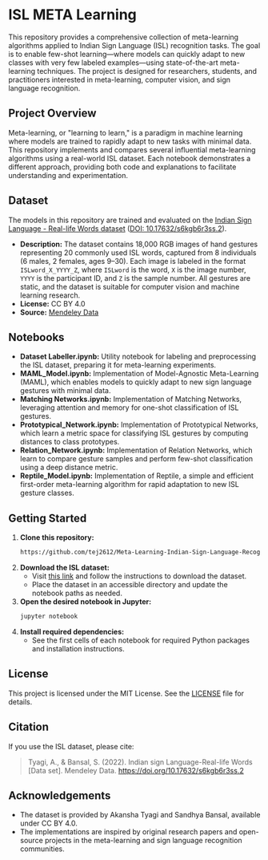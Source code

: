 # ISL META Learning

This repository provides a comprehensive collection of meta-learning algorithms applied to Indian Sign Language (ISL) recognition tasks. The goal is to enable few-shot learning—where models can quickly adapt to new classes with very few labeled examples—using state-of-the-art meta-learning techniques. The project is designed for researchers, students, and practitioners interested in meta-learning, computer vision, and sign language recognition.

## Project Overview

Meta-learning, or "learning to learn," is a paradigm in machine learning where models are trained to rapidly adapt to new tasks with minimal data. This repository implements and compares several influential meta-learning algorithms using a real-world ISL dataset. Each notebook demonstrates a different approach, providing both code and explanations to facilitate understanding and experimentation.

## Dataset

The models in this repository are trained and evaluated on the [Indian Sign Language - Real-life Words dataset](https://data.mendeley.com/datasets/s6kgb6r3ss/2) ([DOI: 10.17632/s6kgb6r3ss.2](https://doi.org/10.17632/s6kgb6r3ss.2)).

- **Description:** The dataset contains 18,000 RGB images of hand gestures representing 20 commonly used ISL words, captured from 8 individuals (6 males, 2 females, ages 9–30). Each image is labeled in the format `ISLword_X_YYYY_Z`, where `ISLword` is the word, `X` is the image number, `YYYY` is the participant ID, and `Z` is the sample number. All gestures are static, and the dataset is suitable for computer vision and machine learning research.
- **License:** CC BY 4.0
- **Source:** [Mendeley Data](https://data.mendeley.com/datasets/s6kgb6r3ss/2)

## Notebooks

- **Dataset Labeller.ipynb:** Utility notebook for labeling and preprocessing the ISL dataset, preparing it for meta-learning experiments.
- **MAML_Model.ipynb:** Implementation of Model-Agnostic Meta-Learning (MAML), which enables models to quickly adapt to new sign language gestures with minimal data.
- **Matching Networks.ipynb:** Implementation of Matching Networks, leveraging attention and memory for one-shot classification of ISL gestures.
- **Prototypical_Network.ipynb:** Implementation of Prototypical Networks, which learn a metric space for classifying ISL gestures by computing distances to class prototypes.
- **Relation_Network.ipynb:** Implementation of Relation Networks, which learn to compare gesture samples and perform few-shot classification using a deep distance metric.
- **Reptile_Model.ipynb:** Implementation of Reptile, a simple and efficient first-order meta-learning algorithm for rapid adaptation to new ISL gesture classes.

## Getting Started

1. **Clone this repository:**
   ```bash
   https://github.com/tej2612/Meta-Learning-Indian-Sign-Language-Recognition.git
   ```
2. **Download the ISL dataset:**
   - Visit [this link](https://data.mendeley.com/datasets/s6kgb6r3ss/2) and follow the instructions to download the dataset.
   - Place the dataset in an accessible directory and update the notebook paths as needed.
3. **Open the desired notebook in Jupyter:**
   ```bash
   jupyter notebook
   ```
4. **Install required dependencies:**
   - See the first cells of each notebook for required Python packages and installation instructions.

## License

This project is licensed under the MIT License. See the [LICENSE](LICENSE) file for details.

## Citation

If you use the ISL dataset, please cite:
> Tyagi, A., & Bansal, S. (2022). Indian sign Language-Real-life Words [Data set]. Mendeley Data. https://doi.org/10.17632/s6kgb6r3ss.2

## Acknowledgements

- The dataset is provided by Akansha Tyagi and Sandhya Bansal, available under CC BY 4.0.
- The implementations are inspired by original research papers and open-source projects in the meta-learning and sign language recognition communities. 
